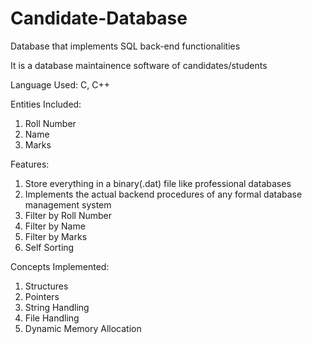 # Candidate-Database
Database that implements SQL back-end functionalities

It is a database maintainence software of candidates/students

Language Used:
C, C++

Entities Included:
1. Roll Number
2. Name
3. Marks

Features:
1. Store everything in a binary(.dat) file like professional databases
2. Implements the actual backend procedures of any formal database management system
3. Filter by Roll Number
4. Filter by Name
5. Filter by Marks
6. Self Sorting

Concepts Implemented:
1. Structures
2. Pointers
3. String Handling
4. File Handling
5. Dynamic Memory Allocation
